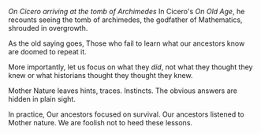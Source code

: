 *On Cicero arriving at the tomb of Archimedes* In Cicero\'s *On Old
Age*, he recounts seeing the tomb of archimedes, the godfather of
Mathematics, shrouded in overgrowth.

As the old saying goes, Those who fail to learn what our ancestors know
are doomed to repeat it.

More importantly, let us focus on what they *did*, not what they thought
they knew or what historians thought they thought they knew.

Mother Nature leaves hints, traces. Instincts. The obvious answers are
hidden in plain sight.

In practice, Our ancestors focused on survival. Our ancestors listened
to Mother nature. We are foolish not to heed these lessons.

